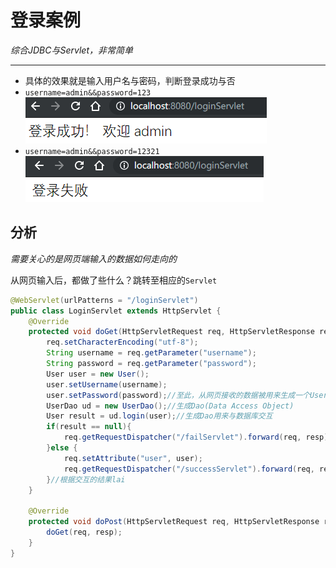 # 登录案例

*综合JDBC与Servlet，非常简单*

***

* 具体的效果就是输入用户名与密码，判断登录成功与否
* `username=admin&&password=123`![image-20191025112952081](image-20191025112952081.png)
* `username=admin&&password=12321`![image-20191025113040720](image-20191025113040720.png)

## 分析

*需要关心的是网页端输入的数据如何走向的*

从网页输入后，都做了些什么？跳转至相应的`Servlet`

```java
@WebServlet(urlPatterns = "/loginServlet")
public class LoginServlet extends HttpServlet {
    @Override
    protected void doGet(HttpServletRequest req, HttpServletResponse resp) throws ServletException, IOException {
        req.setCharacterEncoding("utf-8");
        String username = req.getParameter("username");
        String password = req.getParameter("password");
        User user = new User();
        user.setUsername(username);
        user.setPassword(password);//至此，从网页接收的数据被用来生成一个User
        UserDao ud = new UserDao();//生成Dao(Data Access Object)
        User result = ud.login(user);//生成Dao用来与数据库交互
        if(result == null){
            req.getRequestDispatcher("/failServlet").forward(req, resp);
        }else {
            req.setAttribute("user", user);
            req.getRequestDispatcher("/successServlet").forward(req, resp);
        }//根据交互的结果lai
    }

    @Override
    protected void doPost(HttpServletRequest req, HttpServletResponse resp) throws ServletException, IOException {
        doGet(req, resp);
    }
}
```


